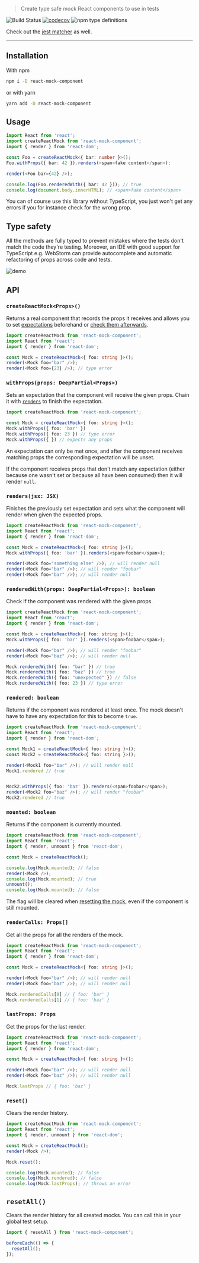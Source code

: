 > Create type safe mock React components to use in tests

![Build Status](https://github.com/NiGhTTraX/react-mock-component/workflows/Tests/badge.svg) [![codecov](https://codecov.io/gh/NiGhTTraX/react-mock-component/branch/master/graph/badge.svg)](https://codecov.io/gh/NiGhTTraX/react-mock-component) ![npm type definitions](https://img.shields.io/npm/types/react-mock-component.svg)

Check out the [jest matcher](https://github.com/NiGhTTraX/jest-react-mock) as well.

---

## Installation

With npm

```sh
npm i -D react-mock-component
```

or with yarn

```sh
yarn add -D react-mock-component
```


## Usage

```typescript jsx
import React from 'react';
import createReactMock from 'react-mock-component';
import { render } from 'react-dom';

const Foo = createReactMock<{ bar: number }>();
Foo.withProps({ bar: 42 }).renders(<span>fake content</span>);

render(<Foo bar={42} />);

console.log(Foo.renderedWith({ bar: 42 })); // true
console.log(document.body.innerHTML); // <span>fake content</span>
```

You can of course use this library without TypeScript, you just won't
get any errors if you for instance check for the wrong prop.


## Type safety

All the methods are fully typed to prevent mistakes where the tests don't match the code they're testing. Moreover, an IDE with good support for TypeScript e.g. WebStorm can provide autocomplete and automatic refactoring of props across code and tests.

![demo](./demo.gif)


## API

### `createReactMock<Props>()`

Returns a real component that records the props it receives and allows you to set [expectations](#withpropsprops-deeppartialprops) beforehand or [check them afterwards](#renderedwithprops-deeppartialprops-boolean).

```typescript jsx
import createReactMock from 'react-mock-component';
import React from 'react';
import { render } from 'react-dom';

const Mock = createReactMock<{ foo: string }>();
render(<Mock foo="bar" />);
render(<Mock foo={23} />); // type error
```

### `withProps(props: DeepPartial<Props>)`

Sets an expectation that the component will receive the given props. Chain it with [`renders`](#rendersjsx-jsx) to finish the expectation.

```typescript jsx
import createReactMock from 'react-mock-component';

const Mock = createReactMock<{ foo: string }>();
Mock.withProps({ foo: 'bar' })
Mock.withProps({ foo: 23 }) // type error
Mock.withProps({ }) // expects any props
```

An expectation can only be met once, and after the component receives matching props the corresponding expectation will be unset.

If the component receives props that don't match any expectation (either because one wasn't set or because all have been consumed) then it will render `null`.

### `renders(jsx: JSX)`

Finishes the previously set expectation and sets what the component will render when given the expected props.

```typescript jsx
import createReactMock from 'react-mock-component';
import React from 'react';
import { render } from 'react-dom';

const Mock = createReactMock<{ foo: string }>();
Mock.withProps({ foo: 'bar' }).renders(<span>foobar</span>);

render(<Mock foo="something else" />); // will render null
render(<Mock foo="bar" />); // will render "foobar"
render(<Mock foo="bar" />); // will render null
```

### `renderedWith(props: DeepPartial<Props>): boolean`

Check if the component was rendered with the given props.

```typescript jsx
import createReactMock from 'react-mock-component';
import React from 'react';
import { render } from 'react-dom';

const Mock = createReactMock<{ foo: string }>();
Mock.withProps({ foo: 'bar' }).renders(<span>foobar</span>);

render(<Mock foo="bar" />); // will render "foobar"
render(<Mock foo="baz" />); // will render null

Mock.renderedWith({ foo: "bar" }) // true
Mock.renderedWith({ foo: "baz" }) // true
Mock.renderedWith({ foo: "unexpected" }) // false
Mock.renderedWith({ foo: 23 }) // type error
```

### `rendered: boolean`

Returns if the component was rendered at least once. The mock doesn't have to have any expectation for this to become `true`.

```typescript jsx
import createReactMock from 'react-mock-component';
import React from 'react';
import { render } from 'react-dom';

const Mock1 = createReactMock<{ foo: string }>();
const Mock2 = createReactMock<{ foo: string }>();

render(<Mock1 foo="bar" />); // will render null
Mock1.rendered // true


Mock2.withProps({ foo: 'baz' }).renders(<span>foobar</span>);
render(<Mock2 foo="baz" />); // will render "foobar"
Mock2.rendered // true
```

### `mounted: boolean`

Returns if the component is currently mounted.

```typescript jsx
import createReactMock from 'react-mock-component';
import React from 'react';
import { render, unmount } from 'react-dom';

const Mock = createReactMock();

console.log(Mock.mounted); // false
render(<Mock />); 
console.log(Mock.mounted); // true
unmount();
console.log(Mock.mounted); // false
```

The flag will be cleared when [resetting the mock](#reset), even if the component is still mounted.

### `renderCalls: Props[]`

Get all the props for all the renders of the mock.

```typescript jsx
import createReactMock from 'react-mock-component';
import React from 'react';
import { render } from 'react-dom';

const Mock = createReactMock<{ foo: string }>();

render(<Mock foo="bar" />); // will render null
render(<Mock foo="baz" />); // will render null

Mock.renderedCalls[0] // { foo: 'bar' }
Mock.renderedCalls[1] // { foo: 'baz' }
```

### `lastProps: Props`

Get the props for the last render.

```typescript jsx
import createReactMock from 'react-mock-component';
import React from 'react';
import { render } from 'react-dom';

const Mock = createReactMock<{ foo: string }>();

render(<Mock foo="bar" />); // will render null
render(<Mock foo="baz" />); // will render null

Mock.lastProps // { foo: 'baz' }
```

### `reset()`

Clears the render history.

```typescript jsx
import createReactMock from 'react-mock-component';
import React from 'react';
import { render, unmount } from 'react-dom';

const Mock = createReactMock();
render(<Mock />);

Mock.reset();

console.log(Mock.mounted); // false
console.log(Mock.rendered); // false
console.log(Mock.lastProps); // throws an error
```

## `resetAll()`

Clears the render history for all created mocks. You can call this in your global test setup.

```typescript
import { resetAll } from 'react-mock-component';

beforeEach(() => {
  resetAll();
});
```
